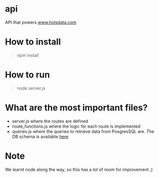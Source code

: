 # api
API that powers www.hotsdata.com

# How to install
> npm install

# How to run
> node server.js

# What are the most important files?
- server.js where the routes are defined
- route_functions.js where the logic for each route is implemented
- queries.js where the queries to retrieve data from PosgresSQL are. The DB schema is available [here](https://github.com/hotsdata/hots-parser/blob/master/database/database_schema.sql)

# Note
We learnt node along the way, so this has a lot of room for improvement ;)
